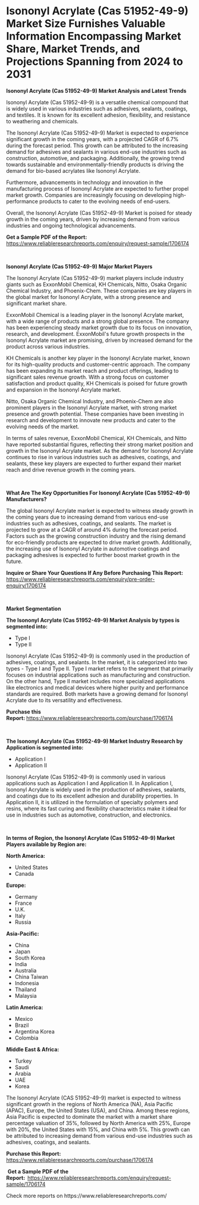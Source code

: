 <p><h1>Isononyl Acrylate (Cas 51952-49-9) Market Size Furnishes Valuable Information Encompassing Market Share, Market Trends, and Projections Spanning from 2024 to 2031</h1></p><p><strong>Isononyl Acrylate (Cas 51952-49-9) Market Analysis and Latest Trends</strong></p>
<p><p>Isononyl Acrylate (Cas 51952-49-9) is a versatile chemical compound that is widely used in various industries such as adhesives, sealants, coatings, and textiles. It is known for its excellent adhesion, flexibility, and resistance to weathering and chemicals.</p><p>The Isononyl Acrylate (Cas 51952-49-9) Market is expected to experience significant growth in the coming years, with a projected CAGR of 6.7% during the forecast period. This growth can be attributed to the increasing demand for adhesives and sealants in various end-use industries such as construction, automotive, and packaging. Additionally, the growing trend towards sustainable and environmentally-friendly products is driving the demand for bio-based acrylates like Isononyl Acrylate.</p><p>Furthermore, advancements in technology and innovation in the manufacturing process of Isononyl Acrylate are expected to further propel market growth. Companies are increasingly focusing on developing high-performance products to cater to the evolving needs of end-users.</p><p>Overall, the Isononyl Acrylate (Cas 51952-49-9) Market is poised for steady growth in the coming years, driven by increasing demand from various industries and ongoing technological advancements.</p></p>
<p><strong>Get a Sample PDF of the Report:&nbsp;</strong> <a href="https://www.reliableresearchreports.com/enquiry/request-sample/1706174">https://www.reliableresearchreports.com/enquiry/request-sample/1706174</a></p>
<p>&nbsp;</p>
<p><strong>Isononyl Acrylate (Cas 51952-49-9) Major Market Players</strong></p>
<p><p>The Isononyl Acrylate (Cas 51952-49-9) market players include industry giants such as ExxonMobil Chemical, KH Chemicals, Nitto, Osaka Organic Chemical Industry, and Phoenix-Chem. These companies are key players in the global market for Isononyl Acrylate, with a strong presence and significant market share.</p><p>ExxonMobil Chemical is a leading player in the Isononyl Acrylate market, with a wide range of products and a strong global presence. The company has been experiencing steady market growth due to its focus on innovation, research, and development. ExxonMobil's future growth prospects in the Isononyl Acrylate market are promising, driven by increased demand for the product across various industries.</p><p>KH Chemicals is another key player in the Isononyl Acrylate market, known for its high-quality products and customer-centric approach. The company has been expanding its market reach and product offerings, leading to significant sales revenue growth. With a strong focus on customer satisfaction and product quality, KH Chemicals is poised for future growth and expansion in the Isononyl Acrylate market.</p><p>Nitto, Osaka Organic Chemical Industry, and Phoenix-Chem are also prominent players in the Isononyl Acrylate market, with strong market presence and growth potential. These companies have been investing in research and development to innovate new products and cater to the evolving needs of the market.</p><p>In terms of sales revenue, ExxonMobil Chemical, KH Chemicals, and Nitto have reported substantial figures, reflecting their strong market position and growth in the Isononyl Acrylate market. As the demand for Isononyl Acrylate continues to rise in various industries such as adhesives, coatings, and sealants, these key players are expected to further expand their market reach and drive revenue growth in the coming years.</p></p>
<p>&nbsp;</p>
<p><strong>What Are The Key Opportunities For Isononyl Acrylate (Cas 51952-49-9) Manufacturers?</strong></p>
<p><p>The global Isononyl Acrylate market is expected to witness steady growth in the coming years due to increasing demand from various end-use industries such as adhesives, coatings, and sealants. The market is projected to grow at a CAGR of around 4% during the forecast period. Factors such as the growing construction industry and the rising demand for eco-friendly products are expected to drive market growth. Additionally, the increasing use of Isononyl Acrylate in automotive coatings and packaging adhesives is expected to further boost market growth in the future.</p></p>
<p><strong>Inquire or Share Your Questions If Any Before Purchasing This Report:</strong> <a href="https://www.reliableresearchreports.com/enquiry/pre-order-enquiry/1706174">https://www.reliableresearchreports.com/enquiry/pre-order-enquiry/1706174</a></p>
<p>&nbsp;</p>
<p><strong>Market Segmentation</strong></p>
<p><strong>The Isononyl Acrylate (Cas 51952-49-9) Market Analysis by types is segmented into:</strong></p>
<p><ul><li>Type I</li><li>Type II</li></ul></p>
<p><p>Isononyl Acrylate (Cas 51952-49-9) is commonly used in the production of adhesives, coatings, and sealants. In the market, it is categorized into two types - Type I and Type II. Type I market refers to the segment that primarily focuses on industrial applications such as manufacturing and construction. On the other hand, Type II market includes more specialized applications like electronics and medical devices where higher purity and performance standards are required. Both markets have a growing demand for Isononyl Acrylate due to its versatility and effectiveness.</p></p>
<p><strong>Purchase this Report:&nbsp;</strong><a href="https://www.reliableresearchreports.com/purchase/1706174">https://www.reliableresearchreports.com/purchase/1706174</a></p>
<p>&nbsp;</p>
<p><strong>The Isononyl Acrylate (Cas 51952-49-9) Market Industry Research by Application is segmented into:</strong></p>
<p><ul><li>Application I</li><li>Application II</li></ul></p>
<p><p>Isononyl Acrylate (Cas 51952-49-9) is commonly used in various applications such as Application I and Application II. In Application I, Isononyl Acrylate is widely used in the production of adhesives, sealants, and coatings due to its excellent adhesion and durability properties. In Application II, it is utilized in the formulation of specialty polymers and resins, where its fast curing and flexibility characteristics make it ideal for use in industries such as automotive, construction, and electronics.</p></p>
<p>&nbsp;</p>
<p><strong>In terms of Region, the Isononyl Acrylate (Cas 51952-49-9) Market Players available by Region are:</strong></p>
<p>
    <p> <strong> North America: </strong>
        <ul>
            <li>United States</li>
            <li>Canada</li>
        </ul>
        </p> 
    <p> <strong> Europe: </strong>
        <ul>
            <li>Germany</li>
            <li>France</li>
            <li>U.K.</li>
            <li>Italy</li>
            <li>Russia</li>
        </ul>
        </p> 
    <p> <strong> Asia-Pacific: </strong>
        <ul>
            <li>China</li>
            <li>Japan</li>
            <li>South Korea</li>
            <li>India</li>
            <li>Australia</li>
            <li>China Taiwan</li>
            <li>Indonesia</li>
            <li>Thailand</li>
            <li>Malaysia</li>
        </ul>
        </p> 
    <p> <strong> Latin America: </strong>
        <ul>
            <li>Mexico</li>
            <li>Brazil</li>
            <li>Argentina Korea</li>
            <li>Colombia</li>
        </ul>
        </p> 
    <p> <strong> Middle East & Africa: </strong>
        <ul>
            <li>Turkey</li>
            <li>Saudi</li>
            <li>Arabia</li>
            <li>UAE</li>
            <li>Korea</li>
        </ul>
    </p>
    </p>
<p><p>The Isononyl Acrylate (CAS 51952-49-9) market is expected to witness significant growth in the regions of North America (NA), Asia Pacific (APAC), Europe, the United States (USA), and China. Among these regions, Asia Pacific is expected to dominate the market with a market share percentage valuation of 35%, followed by North America with 25%, Europe with 20%, the United States with 15%, and China with 5%. This growth can be attributed to increasing demand from various end-use industries such as adhesives, coatings, and sealants.</p></p>
<p><strong>Purchase this Report: </strong><a href="https://www.reliableresearchreports.com/purchase/1706174">https://www.reliableresearchreports.com/purchase/1706174</a></p>
<p>&nbsp;<strong>Get a Sample PDF of the Report:&nbsp;&nbsp;</strong><a href="https://www.reliableresearchreports.com/enquiry/request-sample/1706174">https://www.reliableresearchreports.com/enquiry/request-sample/1706174</a></p>
<p><strong></strong></p>
<p>Check more reports on https://www.reliableresearchreports.com/</p>